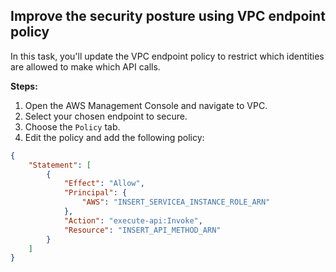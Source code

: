 ## Improve the security posture using VPC endpoint policy

In this task, you'll update the VPC endpoint policy to restrict which identities are allowed to make which API calls.

**Steps:**

1. Open the AWS Management Console and navigate to VPC.
2. Select your chosen endpoint to secure.
3. Choose the `Policy` tab.
4. Edit the policy and add the following policy:

```json
{
    "Statement": [
        {
            "Effect": "Allow",
            "Principal": {
                "AWS": "INSERT_SERVICEA_INSTANCE_ROLE_ARN"
            },
            "Action": "execute-api:Invoke",
            "Resource": "INSERT_API_METHOD_ARN"
        }
    ]
}
